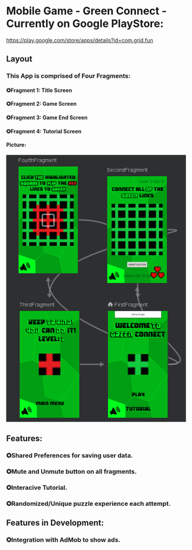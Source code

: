 # Mobile Game - Green Connect - Currently on Google PlayStore:
https://play.google.com/store/apps/details?id=com.grid.fun

## Layout
### This App is comprised of Four Fragments:
#### ✪Fragment 1: Title Screen
#### ✪Fragment 2: Game Screen
#### ✪Fragment 3: Game End Screen
#### ✪Fragment 4: Tutorial Screen

#### Picture:
![nav](Images/nav.png)

## Features:
### ✪Shared Preferences for saving user data.
### ✪Mute and Unmute button on all fragments.
### ✪Interacive Tutorial.
### ✪Randomized/Unique puzzle experience each attempt.

## Features in Development:
### ✪Integration with AdMob to show ads.
